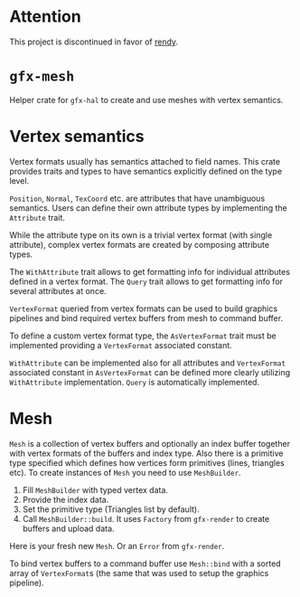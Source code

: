 # Attention

This project is discontinued in favor of [rendy](https://github.com/omni-viral/rendy).

# `gfx-mesh`

Helper crate for `gfx-hal` to create and use meshes with vertex semantics.

# Vertex semantics

Vertex formats usually has semantics attached to field names.
This crate provides traits and types to have semantics explicitly defined on the type level.

`Position`, `Normal`, `TexCoord` etc. are attributes that have unambiguous semantics.
Users can define their own attribute types by implementing the `Attribute` trait.

While the attribute type on its own is a trivial vertex format (with single attribute), complex vertex formats are created by composing attribute types.

The `WithAttribute` trait allows to get formatting info for individual attributes defined in a vertex format.
The `Query` trait allows to get formatting info for several attributes at once.

`VertexFormat` queried from vertex formats can be used to build graphics pipelines and bind required vertex buffers from mesh to command buffer.

To define a custom vertex format type, the `AsVertexFormat` trait must be implemented providing a `VertexFormat` associated constant.

`WithAttribute` can be implemented also for all attributes and `VertexFormat` associated constant in `AsVertexFormat` can be defined more clearly utilizing `WithAttribute` implementation.
`Query` is automatically implemented.

# Mesh

`Mesh` is a collection of vertex buffers and optionally an index buffer together with vertex formats of the buffers and index type. Also there is a primitive type specified which defines how vertices form primitives (lines, triangles etc).
To create instances of `Mesh` you need to use `MeshBuilder`.

1. Fill `MeshBuilder` with typed vertex data.
1. Provide the index data.
1. Set the primitive type (Triangles list by default).
1. Call `MeshBuilder::build`. It uses `Factory` from `gfx-render` to create buffers and upload data.

Here is your fresh new `Mesh`. Or an `Error` from `gfx-render`.

To bind vertex buffers to a command buffer use `Mesh::bind` with a sorted array of `VertexFormat`s (the same that was used to setup the graphics pipeline).
